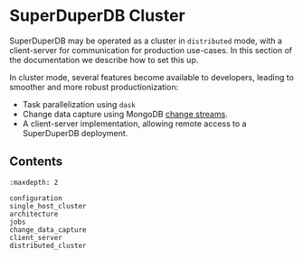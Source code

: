 # SuperDuperDB Cluster

SuperDuperDB may be operated as a cluster in `distributed` mode, with a client-server
for communication for production use-cases.
In this section of the documentation we describe how to set this up.

In cluster mode, several features become available to developers, 
leading to smoother and more robust productionization:

- Task parallelization using `dask`
- Change data capture using MongoDB [change streams](https://www.mongodb.com/docs/manual/changeStreams/).
- A client-server implementation, allowing remote access to a SuperDuperDB deployment.

## Contents

```{toctree}
:maxdepth: 2

configuration
single_host_cluster
architecture
jobs
change_data_capture
client_server
distributed_cluster
```
